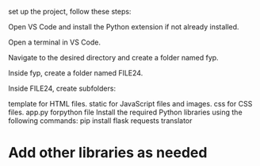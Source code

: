 set up the project, follow these steps:

Open VS Code and install the Python extension if not already installed.

Open a terminal in VS Code.

Navigate to the desired directory and create a folder named fyp.

Inside fyp, create a folder named FILE24.

Inside FILE24, create subfolders:

template for HTML files.
static for JavaScript files and images.
css for CSS files.
app.py forpython file
Install the required Python libraries using the following commands:
pip install flask requests translator
# Add other libraries as needed
